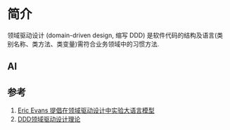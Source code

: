 # 简介
领域驱动设计 (domain-driven design, 缩写 DDD) 是软件代码的结构及语言(类别名称、类方法、类变量)需符合业务领域中的习惯方法.

## AI 
## 参考
1. [Eric Evans 提倡在领域驱动设计中实验大语言模型](https://www.infoq.cn/article/miepyu9zscchoyzfqe2h)
2. [DDD领域驱动设计理论](https://tech.dewu.com/article?id=113)